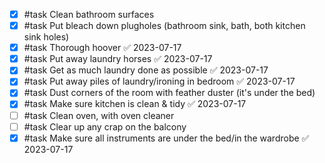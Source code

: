 - [x] #task Clean bathroom surfaces
- [x] #task Put bleach down plugholes (bathroom sink, bath, both kitchen sink holes)
- [x] #task Thorough hoover ✅ 2023-07-17
- [x] #task Put away laundry horses ✅ 2023-07-17
- [x] #task Get as much laundry done as possible ✅ 2023-07-17
- [x] #task Put away piles of laundry/ironing in bedroom ✅ 2023-07-17
- [x] #task Dust corners of the room with feather duster (it's under the bed)
- [x] #task Make sure kitchen is clean & tidy ✅ 2023-07-17
- [ ] #task Clean oven, with oven cleaner
- [ ] #task Clear up any crap on the balcony
- [x] #task Make sure all instruments are under the bed/in the wardrobe ✅ 2023-07-17